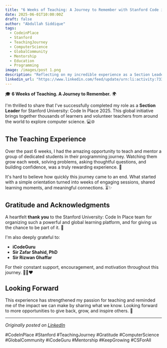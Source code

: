 ```yaml
---
title: "6 Weeks of Teaching: A Journey to Remember with Stanford Code in Place"
date: 2025-06-01T10:00:00Z
draft: false
author: "Abdullah Siddique"
tags:
  - CodeinPlace
  - Stanford
  - TeachingJourney
  - ComputerScience
  - GlobalCommunity
  - Mentorship
  - Education
  - Programming
image: /images/post 1.png
description: "Reflecting on my incredible experience as a Section Leader for Stanford University's Code in Place 2025 program"
linkedin_url: "https://www.linkedin.com/feed/update/urn:li:activity:7334643685076185088/"
---
```


🎓 **6 Weeks of Teaching. A Journey to Remember.** 🌍 

I'm thrilled to share that I've successfully completed my role as a **Section Leader** for Stanford University: Code In Place 2025. This global initiative brings together thousands of learners and volunteer teachers from around the world to explore computer science. 💻🌐

## The Teaching Experience

Over the past 6 weeks, I had the amazing opportunity to teach and mentor a group of dedicated students in their programming journey. Watching them grow each week, solving problems, asking thoughtful questions, and building confidence, was a truly rewarding experience. 🙌

It's hard to believe how quickly this journey came to an end. What started with a simple orientation turned into weeks of engaging sessions, shared learning moments, and meaningful connections. ⏳✨

## Gratitude and Acknowledgments

A heartfelt **thank you** to the Stanford University: Code In Place team for organizing such a powerful and global learning platform, and for giving us the chance to be part of it. 🙏

I'm also deeply grateful to:
- **iCodeGuru**
- **Sir Zafar Shahid, PhD**
- **Sir Rizwan Ghaffar**

For their constant support, encouragement, and motivation throughout this journey. 👨‍🏫❤️

## Looking Forward

This experience has strengthened my passion for teaching and reminded me of the impact we can make by sharing what we know. Looking forward to more opportunities to give back, grow, and inspire others. 🚀

---

*Originally posted on [LinkedIn](https://www.linkedin.com/feed/update/urn:li:activity:7334643685076185088/)*

#CodeInPlace #Stanford #TeachingJourney #Gratitude #ComputerScience #GlobalCommunity #iCodeGuru #Mentorship #KeepGrowing #CSForAll
